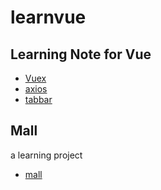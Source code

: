# learnvue

## Learning Note for Vue

- [Vuex](./learnvuex/)
- [axios](./learnaxios/)
- [tabbar](./tabbar)

## Mall
a learning project
- [mall](./mall)
